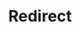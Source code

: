﻿---
layout: src/layouts/Redirect.astro
title: Redirect
redirect: https://yamldoc.liuyan.wang/docs/projects/steps/configuration-features/iis-website-and-application-pool
pubDate:  2023-01-01
navSearch: false
navSitemap: false
navMenu: false
---

